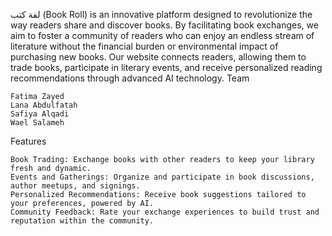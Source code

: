 

لفة كتب (Book Roll)
 is an innovative platform designed to revolutionize the way readers share and discover books. By facilitating book exchanges, we aim to foster a community of readers who can enjoy an endless stream of literature without the financial burden or environmental impact of purchasing new books. Our website connects readers, allowing them to trade books, participate in literary events, and receive personalized reading recommendations through advanced AI technology.
Team

    Fatima Zayed
    Lana Abdulfatah
    Safiya Alqadi
    Wael Salameh

Features

    Book Trading: Exchange books with other readers to keep your library fresh and dynamic.
    Events and Gatherings: Organize and participate in book discussions, author meetups, and signings.
    Personalized Recommendations: Receive book suggestions tailored to your preferences, powered by AI.
    Community Feedback: Rate your exchange experiences to build trust and reputation within the community.
